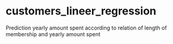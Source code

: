 # customers_lineer_regression
Prediction yearly amount spent according to relation of length of membership and yearly amount spent
